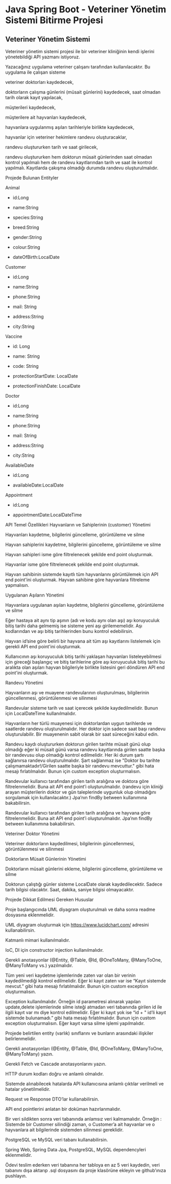 # Java Spring Boot - Veteriner Yönetim Sistemi Bitirme Projesi
## Veteriner Yönetim Sistemi
Veteriner yönetim sistemi projesi ile bir veteriner kliniğinin kendi işlerini yönetebildiği API yazmanı istiyoruz.

Yazacağınız uygulama veteriner çalışanı tarafından kullanılacaktır. Bu uygulama ile çalışan sisteme

veteriner doktorları kaydedecek,

doktorların çalışma günlerini (müsait günlerini) kaydedecek, saat olmadan tarih olarak kayıt yapılacak,

müşterileri kaydedecek,

müşterilere ait hayvanları kaydedecek,

hayvanlara uygulanmış aşıları tarihleriyle birlikte kaydedecek,

hayvanlar için veteriner hekimlere randevu oluşturacaklar,

randevu oluştururken tarih ve saat girilecek,

randevu oluştururken hem doktorun müsait günlerinden saat olmadan kontrol yapılmalı hem de randevu kayıtlarından tarih ve saat ile kontrol yapılmalı. Kayıtlarda çakışma olmadığı durumda randevu oluşturulmalıdır.

Projede Bulunan Entityler

Animal

- id:Long

- name:String

- species:String

- breed:String

- gender:String

- colour:String

- dateOfBirth:LocalDate

Customer

- id:Long

- name:String

- phone:String

- mail: String

- address:String

- city:String

Vaccine

- id: Long

- name: String 

- code: String

- protectionStartDate: LocalDate

- protectionFinishDate: LocalDate

Doctor

- id:Long

- name:String

- phone:String

- mail: String

- address:String

- city:String

AvailableDate

- id:Long

- availableDate:LocalDate

Appointment

- id:Long

- appointmentDate:LocalDateTime

API Temel Özellikleri
Hayvanların ve Sahiplerinin (customer) Yönetimi

Hayvanları kaydetme, bilgilerini güncelleme, görüntüleme ve silme

Hayvan sahiplerini kaydetme, bilgilerini güncelleme, görüntüleme ve silme

Hayvan sahipleri isme göre filtrelenecek şekilde end point oluşturmak.

Hayvanlar isme göre filtrelenecek şekilde end point oluşturmak.

Hayvan sahibinin sistemde kayıtlı tüm hayvanlarını görüntülemek için API end point'ini oluşturmak. Hayvan sahibine göre hayvanlara filtreleme yapmalısın.

Uygulanan Aşıların Yönetimi

Hayvanlara uygulanan aşıları kaydetme, bilgilerini güncelleme, görüntüleme ve silme

Eğer hastaya ait aynı tip aşının (adı ve kodu aynı olan aşı) aşı koruyuculuk bitiş tarihi daha gelmemiş ise sisteme yeni aşı girilememelidir. Aşı kodlarından ve aşı bitiş tarihlerinden bunu kontrol edebilirsin.

Hayvan id’sine göre belirli bir hayvana ait tüm aşı kayıtlarını listelemek için gerekli API end point'ini oluşturmak.

Kullanıcının aşı koruyuculuk bitiş tarihi yaklaşan hayvanları listeleyebilmesi için gireceği başlangıç ve bitiş tarihlerine göre aşı koruyuculuk bitiş tarihi bu aralıkta olan aşıları hayvan bilgileriyle birlikte listesini geri döndüren API end point'ini oluşturmak.

Randevu Yönetimi

Hayvanların aşı ve muayene randevularının oluşturulması, bilgilerinin güncellenmesi, görüntülenmesi ve silinmesi

Randevular sisteme tarih ve saat içerecek şekilde kaydedilmelidir. Bunun için LocalDateTime kullanılmalıdır.

Hayvanların her türlü muayenesi için doktorlardan uygun tarihlerde ve saatlerde randevu oluşturulmalıdır. Her doktor için sadece saat başı randevu oluşturulabilir. Bir muayenenin sabit olarak bir saat süreceğini kabul edin.

Randevu kaydı oluştururken doktorun girilen tarihte müsait günü olup olmadığı eğer ki müsait günü varsa randevu kayıtlarında girilen saatte başka bir randevusu olup olmadığı kontrol edilmelidir. Her iki durum şartı sağlanırsa randevu oluşturulmalıdır. Şart sağlanmaz ise "Doktor bu tarihte çalışmamaktadır!/Girilen saatte başka bir randevu mevcuttur." gibi hata mesajı fırlatılmalıdır. Bunun için custom exception oluşturmalısın.

Randevular kullanıcı tarafından girilen tarih aralığına ve doktora göre filtrelenmelidir. Buna ait API end point’i oluşturulmalıdır. (randevu için kliniği arayan müşterilerin doktor ve gün taleplerinde uygunluk olup olmadığını sorgulamak için kullanılacaktır.) Jpa’nın findBy between kullanımına bakabilirsin.

Randevular kullanıcı tarafından girilen tarih aralığına ve hayvana göre filtrelenmelidir. Buna ait API end point’i oluşturulmalıdır. Jpa’nın findBy between kullanımına bakabilirsin.

Veteriner Doktor Yönetimi

Veteriner doktorların kaydedilmesi, bilgilerinin güncellenmesi, görüntülenmesi ve silinmesi

Doktorların Müsait Günlerinin Yönetimi

Doktorların müsait günlerini ekleme, bilgilerini güncelleme, görüntüleme ve silme

Doktorun çalıştığı günler sisteme LocalDate olarak kaydedilecektir. Sadece tarih bilgisi olacaktır. Saat, dakika, saniye bilgisi olmayacaktır.

Projede Dikkat Edilmesi Gereken Hususlar

Proje başlangıcında UML diyagram oluşturulmalı ve daha sonra readme dosyasına eklenmelidir.

UML diyagram oluşturmak için https://www.lucidchart.com/ adresini kullanabilirsin.

Katmanlı mimari kullanılmalıdır.

IoC, DI için constructor injection kullanılmalıdır.

Gerekli anotasyonlar (@Entity, @Table, @Id, @OneToMany, @ManyToOne, @ManyToMany vs.) yazılmalıdır.

Tüm yeni veri kaydetme işlemlerinde zaten var olan bir verinin kaydedilmediği kontrol edilmelidir. Eğer ki kayıt zaten var ise “Kayıt sistemde mevcut.” gibi hata mesajı fırlatılmalıdır. Bunun için custom exception oluşturmalısın.

Exception kullanılmalıdır. Örneğin id parametresi alınarak yapılan update,delete işlemlerinde silme isteği atmadan veri tabanında girilen id ile ilgili kayıt var mı diye kontrol edilmelidir. Eğer ki kayıt yok ise “id + " id’li kayıt sistemde bulunamadı.” gibi hata mesajı fırlatılmalıdır. Bunun için custom exception oluşturmalısın. Eğer kayıt varsa silme işlemi yapılmalıdır.

Projede belirtilen entity (varlık) sınıflarını ve bunların arasındaki ilişkiler belirlenmelidir.

Gerekli anotasyonları (@Entity, @Table, @Id, @OneToMany, @ManyToOne, @ManyToMany) yazın.

Gerekli Fetch ve Cascade anotasyonlarını yazın.

HTTP durum kodları doğru ve anlamlı olmalıdır.

Sistemde alınabilecek hatalarda API kullanıcısına anlamlı çıktılar verilmeli ve hatalar yönetilmelidir.

Request ve Response DTO’lar kullanabilirsin.

API end pointlerini anlatan bir doküman hazırlanmalıdır.

Bir veri sildikten sonra veri tabanında anlamsız veri kalmamalıdır. Örneğin : Sistemde bir Customer silindiği zaman, o Customer’a ait hayvanlar ve o hayvanlara ait bilgilerinde sistemden silinmesi gereklidir.

PostgreSQL ve MySQL veri tabanı kullanabilirsin.

Spring Web, Spring Data Jpa, PostgreSQL, MySQL dependencyleri eklenmelidir.

Ödevi teslim ederken veri tabanına her tabloya en az 5 veri kaydedin, veri tabanını dışa aktarıp .sql dosyasını da proje klasörüne ekleyin ve github’ınıza pushlayın.